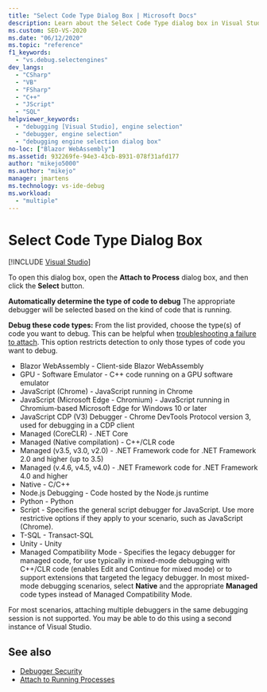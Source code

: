 ```yaml
---
title: "Select Code Type Dialog Box | Microsoft Docs"
description: Learn about the Select Code Type dialog box in Visual Studio. To open this dialog box, open the Attach to Process dialog box, and then click the Select button.
ms.custom: SEO-VS-2020
ms.date: "06/12/2020"
ms.topic: "reference"
f1_keywords:
  - "vs.debug.selectengines"
dev_langs:
  - "CSharp"
  - "VB"
  - "FSharp"
  - "C++"
  - "JScript"
  - "SQL"
helpviewer_keywords:
  - "debugging [Visual Studio], engine selection"
  - "debugger, engine selection"
  - "debugging engine selection dialog box"
no-loc: ["Blazor WebAssembly"]
ms.assetid: 932269fe-94e3-43cb-8931-078f31afd177
author: "mikejo5000"
ms.author: "mikejo"
manager: jmartens
ms.technology: vs-ide-debug
ms.workload:
  - "multiple"
---
```

# Select Code Type Dialog Box

 [!INCLUDE [Visual Studio](~/includes/applies-to-version/vs-windows-only.md)]

To open this dialog box, open the **Attach to Process** dialog box, and then click the **Select** button.

**Automatically determine the type of code to debug**
The appropriate debugger will be selected based on the kind of code that is running.

**Debug these code types:**
From the list provided, choose the type(s) of code you want to debug. This can be helpful when [troubleshooting a failure to attach](../debugger/attach-to-running-processes-with-the-visual-studio-debugger.md#BKMK_Troubleshoot_attach_errors). This option restricts detection to only those types of code you want to debug.

- Blazor WebAssembly - Client-side Blazor WebAssembly
- GPU - Software Emulator - C++ code running on a GPU software emulator
- JavaScript (Chrome) - JavaScript running in Chrome
- JavaScript (Microsoft Edge - Chromium) - JavaScript running in Chromium-based Microsoft Edge for Windows 10 or later
- JavaScript CDP (V3) Debugger - Chrome DevTools Protocol version 3, used for debugging in a CDP client
- Managed (CoreCLR) - .NET Core
- Managed (Native compilation) - C++/CLR code
- Managed (v3.5, v3.0, v2.0) - .NET Framework code for .NET Framework 2.0 and higher (up to 3.5)
- Managed (v.4.6, v4.5, v4.0) - .NET Framework code for .NET Framework 4.0 and higher
- Native - C/C++
- Node.js Debugging - Code hosted by the Node.js runtime
- Python - Python 
- Script - Specifies the general script debugger for JavaScript. Use more restrictive options if they apply to your scenario, such as JavaScript (Chrome).
- T-SQL - Transact-SQL
- Unity - Unity
- Managed Compatibility Mode - Specifies the legacy debugger for managed code, for use typically in mixed-mode debugging with C++/CLR code (enables Edit and Continue for mixed mode) or to support extensions that targeted the legacy debugger. In most mixed-mode debugging scenarios, select **Native** and the appropriate **Managed** code types instead of Managed Compatibility Mode.

For most scenarios, attaching multiple debuggers in the same debugging session is not supported. You may be able to do this using a second instance of Visual Studio.

## See also
- [Debugger Security](../debugger/debugger-security.md)
- [Attach to Running Processes](../debugger/attach-to-running-processes-with-the-visual-studio-debugger.md)
